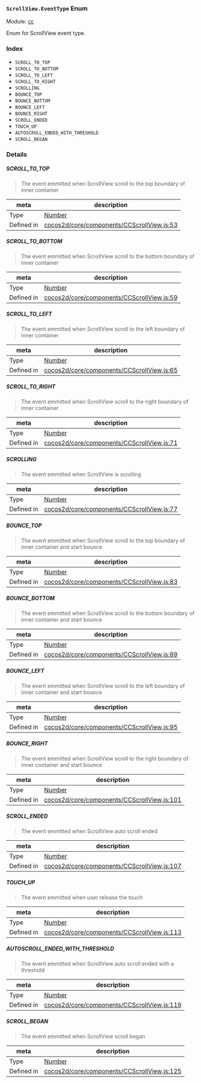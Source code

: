 ### `ScrollView.EventType` Enum



Module: [cc](../modules/cc.md)


Enum for ScrollView event type.


### Index
  - `SCROLL_TO_TOP`
  - `SCROLL_TO_BOTTOM`
  - `SCROLL_TO_LEFT`
  - `SCROLL_TO_RIGHT`
  - `SCROLLING`
  - `BOUNCE_TOP`
  - `BOUNCE_BOTTOM`
  - `BOUNCE_LEFT`
  - `BOUNCE_RIGHT`
  - `SCROLL_ENDED`
  - `TOUCH_UP`
  - `AUTOSCROLL_ENDED_WITH_THRESHOLD`
  - `SCROLL_BEGAN`

### Details


##### SCROLL_TO_TOP

> The event emmitted when ScrollView scroll to the top boundary of inner container

| meta | description |
|------|-------------|
| Type | <a href="https://developer.mozilla.org/en/JavaScript/Reference/Global_Objects/Number" class="crosslink external" target="_blank">Number</a> |
| Defined in | [cocos2d/core/components/CCScrollView.js:53](https://github.com/cocos-creator/engine/blob/9546fb0f9c421d190e0aba7645402156498449ea/cocos2d/core/components/CCScrollView.js#L53) |



##### SCROLL_TO_BOTTOM

> The event emmitted when ScrollView scroll to the bottom boundary of inner container

| meta | description |
|------|-------------|
| Type | <a href="https://developer.mozilla.org/en/JavaScript/Reference/Global_Objects/Number" class="crosslink external" target="_blank">Number</a> |
| Defined in | [cocos2d/core/components/CCScrollView.js:59](https://github.com/cocos-creator/engine/blob/9546fb0f9c421d190e0aba7645402156498449ea/cocos2d/core/components/CCScrollView.js#L59) |



##### SCROLL_TO_LEFT

> The event emmitted when ScrollView scroll to the left boundary of inner container

| meta | description |
|------|-------------|
| Type | <a href="https://developer.mozilla.org/en/JavaScript/Reference/Global_Objects/Number" class="crosslink external" target="_blank">Number</a> |
| Defined in | [cocos2d/core/components/CCScrollView.js:65](https://github.com/cocos-creator/engine/blob/9546fb0f9c421d190e0aba7645402156498449ea/cocos2d/core/components/CCScrollView.js#L65) |



##### SCROLL_TO_RIGHT

> The event emmitted when ScrollView scroll to the right boundary of inner container

| meta | description |
|------|-------------|
| Type | <a href="https://developer.mozilla.org/en/JavaScript/Reference/Global_Objects/Number" class="crosslink external" target="_blank">Number</a> |
| Defined in | [cocos2d/core/components/CCScrollView.js:71](https://github.com/cocos-creator/engine/blob/9546fb0f9c421d190e0aba7645402156498449ea/cocos2d/core/components/CCScrollView.js#L71) |



##### SCROLLING

> The event emmitted when ScrollView is scrolling

| meta | description |
|------|-------------|
| Type | <a href="https://developer.mozilla.org/en/JavaScript/Reference/Global_Objects/Number" class="crosslink external" target="_blank">Number</a> |
| Defined in | [cocos2d/core/components/CCScrollView.js:77](https://github.com/cocos-creator/engine/blob/9546fb0f9c421d190e0aba7645402156498449ea/cocos2d/core/components/CCScrollView.js#L77) |



##### BOUNCE_TOP

> The event emmitted when ScrollView scroll to the top boundary of inner container and start bounce

| meta | description |
|------|-------------|
| Type | <a href="https://developer.mozilla.org/en/JavaScript/Reference/Global_Objects/Number" class="crosslink external" target="_blank">Number</a> |
| Defined in | [cocos2d/core/components/CCScrollView.js:83](https://github.com/cocos-creator/engine/blob/9546fb0f9c421d190e0aba7645402156498449ea/cocos2d/core/components/CCScrollView.js#L83) |



##### BOUNCE_BOTTOM

> The event emmitted when ScrollView scroll to the bottom boundary of inner container and start bounce

| meta | description |
|------|-------------|
| Type | <a href="https://developer.mozilla.org/en/JavaScript/Reference/Global_Objects/Number" class="crosslink external" target="_blank">Number</a> |
| Defined in | [cocos2d/core/components/CCScrollView.js:89](https://github.com/cocos-creator/engine/blob/9546fb0f9c421d190e0aba7645402156498449ea/cocos2d/core/components/CCScrollView.js#L89) |



##### BOUNCE_LEFT

> The event emmitted when ScrollView scroll to the left boundary of inner container and start bounce

| meta | description |
|------|-------------|
| Type | <a href="https://developer.mozilla.org/en/JavaScript/Reference/Global_Objects/Number" class="crosslink external" target="_blank">Number</a> |
| Defined in | [cocos2d/core/components/CCScrollView.js:95](https://github.com/cocos-creator/engine/blob/9546fb0f9c421d190e0aba7645402156498449ea/cocos2d/core/components/CCScrollView.js#L95) |



##### BOUNCE_RIGHT

> The event emmitted when ScrollView scroll to the right boundary of inner container and start bounce

| meta | description |
|------|-------------|
| Type | <a href="https://developer.mozilla.org/en/JavaScript/Reference/Global_Objects/Number" class="crosslink external" target="_blank">Number</a> |
| Defined in | [cocos2d/core/components/CCScrollView.js:101](https://github.com/cocos-creator/engine/blob/9546fb0f9c421d190e0aba7645402156498449ea/cocos2d/core/components/CCScrollView.js#L101) |



##### SCROLL_ENDED

> The event emmitted when ScrollView auto scroll ended

| meta | description |
|------|-------------|
| Type | <a href="https://developer.mozilla.org/en/JavaScript/Reference/Global_Objects/Number" class="crosslink external" target="_blank">Number</a> |
| Defined in | [cocos2d/core/components/CCScrollView.js:107](https://github.com/cocos-creator/engine/blob/9546fb0f9c421d190e0aba7645402156498449ea/cocos2d/core/components/CCScrollView.js#L107) |



##### TOUCH_UP

> The event emmitted when user release the touch

| meta | description |
|------|-------------|
| Type | <a href="https://developer.mozilla.org/en/JavaScript/Reference/Global_Objects/Number" class="crosslink external" target="_blank">Number</a> |
| Defined in | [cocos2d/core/components/CCScrollView.js:113](https://github.com/cocos-creator/engine/blob/9546fb0f9c421d190e0aba7645402156498449ea/cocos2d/core/components/CCScrollView.js#L113) |



##### AUTOSCROLL_ENDED_WITH_THRESHOLD

> The event emmitted when ScrollView auto scroll ended with a threshold

| meta | description |
|------|-------------|
| Type | <a href="https://developer.mozilla.org/en/JavaScript/Reference/Global_Objects/Number" class="crosslink external" target="_blank">Number</a> |
| Defined in | [cocos2d/core/components/CCScrollView.js:119](https://github.com/cocos-creator/engine/blob/9546fb0f9c421d190e0aba7645402156498449ea/cocos2d/core/components/CCScrollView.js#L119) |



##### SCROLL_BEGAN

> The event emmitted when ScrollView scroll began

| meta | description |
|------|-------------|
| Type | <a href="https://developer.mozilla.org/en/JavaScript/Reference/Global_Objects/Number" class="crosslink external" target="_blank">Number</a> |
| Defined in | [cocos2d/core/components/CCScrollView.js:125](https://github.com/cocos-creator/engine/blob/9546fb0f9c421d190e0aba7645402156498449ea/cocos2d/core/components/CCScrollView.js#L125) |


